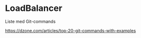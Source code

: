 # LoadBalancer
Liste med Git-commands

https://dzone.com/articles/top-20-git-commands-with-examples

